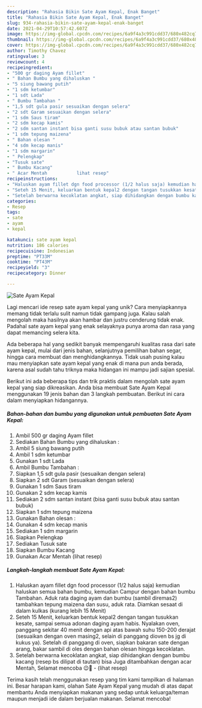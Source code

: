 ```yaml
---
description: "Rahasia Bikin Sate Ayam Kepal, Enak Banget"
title: "Rahasia Bikin Sate Ayam Kepal, Enak Banget"
slug: 934-rahasia-bikin-sate-ayam-kepal-enak-banget
date: 2021-04-29T10:57:42.607Z
image: https://img-global.cpcdn.com/recipes/6a9f4a3c991cdd37/680x482cq70/sate-ayam-kepal-foto-resep-utama.jpg
thumbnail: https://img-global.cpcdn.com/recipes/6a9f4a3c991cdd37/680x482cq70/sate-ayam-kepal-foto-resep-utama.jpg
cover: https://img-global.cpcdn.com/recipes/6a9f4a3c991cdd37/680x482cq70/sate-ayam-kepal-foto-resep-utama.jpg
author: Timothy Chavez
ratingvalue: 3
reviewcount: 4
recipeingredient:
- "500 gr daging Ayam fillet"
- " Bahan Bumbu yang dihaluskan "
- "5 siung bawang putih"
- "1 sdm ketumbar"
- "1 sdt Lada"
- " Bumbu Tambahan "
- "1,5 sdt gula pasir sesuaikan dengan selera"
- "2 sdt Garam sesuaikan dengan selera"
- "1 sdm Saus tiram"
- "2 sdm kecap kamis"
- "2 sdm santan instant bisa ganti susu bubuk atau santan bubuk"
- "1 sdm tepung maizena"
- " Bahan olesan "
- "4 sdm kecap manis"
- "1 sdm margarin"
- " Pelengkap"
- "Tusuk sate"
- " Bumbu Kacang"
- " Acar Mentah           lihat resep"
recipeinstructions:
- "Haluskan ayam fillet dgn food processor (1/2 halus saja) kemudian haluskan semua bahan bumbu, kemudian Campur dengan bahan bumbu Tambahan. Aduk rata daging ayam dan bumbu (sambil diremas2) tambahkan tepung maizena dan susu, aduk rata. Diamkan sesaat di dalam kulkas (kurang lebih 15 Menit)"
- "Seteh 15 Menit, keluarkan bentuk kepal2 dengan tangan tusukkan kesate, sampai semua adonan daging ayam habis. Nyalakan oven, panggang sekitar 40 menit dengan api atas bawah suhu 150-200 derajat (sesuaikan dengan oven masing2, selain di panggang dioven bs jg di kukus ya). Setelah di panggang di oven, siapkan bakaran sate dengan arang, bakar sambil di oles dengan bahan olesan hingga kecoklatan."
- "Setelah berwarna kecoklatan angkat, siap dihidangkan dengan bumbu kacang (resep bs dilipat di tautan) bisa Juga ditambahkan dengan acar Mentah, Selamat mencoba 😉🙏           (lihat resep)"
categories:
- Resep
tags:
- sate
- ayam
- kepal

katakunci: sate ayam kepal 
nutrition: 186 calories
recipecuisine: Indonesian
preptime: "PT33M"
cooktime: "PT43M"
recipeyield: "3"
recipecategory: Dinner

---
```



![Sate Ayam Kepal](https://img-global.cpcdn.com/recipes/6a9f4a3c991cdd37/680x482cq70/sate-ayam-kepal-foto-resep-utama.jpg)

Lagi mencari ide resep sate ayam kepal yang unik? Cara menyiapkannya memang tidak terlalu sulit namun tidak gampang juga. Kalau salah mengolah maka hasilnya akan hambar dan justru cenderung tidak enak. Padahal sate ayam kepal yang enak selayaknya punya aroma dan rasa yang dapat memancing selera kita.

Ada beberapa hal yang sedikit banyak mempengaruhi kualitas rasa dari sate ayam kepal, mulai dari jenis bahan, selanjutnya pemilihan bahan segar, hingga cara membuat dan menghidangkannya. Tidak usah pusing kalau mau menyiapkan sate ayam kepal yang enak di mana pun anda berada, karena asal sudah tahu triknya maka hidangan ini mampu jadi sajian spesial.




Berikut ini ada beberapa tips dan trik praktis dalam mengolah sate ayam kepal yang siap dikreasikan. Anda bisa membuat Sate Ayam Kepal menggunakan 19 jenis bahan dan 3 langkah pembuatan. Berikut ini cara dalam menyiapkan hidangannya.

<!--inarticleads1-->

##### Bahan-bahan dan bumbu yang digunakan untuk pembuatan Sate Ayam Kepal:

1. Ambil 500 gr daging Ayam fillet
1. Sediakan  Bahan Bumbu yang dihaluskan :
1. Ambil 5 siung bawang putih
1. Ambil 1 sdm ketumbar
1. Gunakan 1 sdt Lada
1. Ambil  Bumbu Tambahan :
1. Siapkan 1,5 sdt gula pasir (sesuaikan dengan selera)
1. Siapkan 2 sdt Garam (sesuaikan dengan selera)
1. Gunakan 1 sdm Saus tiram
1. Gunakan 2 sdm kecap kamis
1. Sediakan 2 sdm santan instant (bisa ganti susu bubuk atau santan bubuk)
1. Siapkan 1 sdm tepung maizena
1. Gunakan  Bahan olesan :
1. Gunakan 4 sdm kecap manis
1. Sediakan 1 sdm margarin
1. Siapkan  Pelengkap
1. Sediakan Tusuk sate
1. Siapkan  Bumbu Kacang
1. Gunakan  Acar Mentah           (lihat resep)




<!--inarticleads2-->

##### Langkah-langkah membuat Sate Ayam Kepal:

1. Haluskan ayam fillet dgn food processor (1/2 halus saja) kemudian haluskan semua bahan bumbu, kemudian Campur dengan bahan bumbu Tambahan. Aduk rata daging ayam dan bumbu (sambil diremas2) tambahkan tepung maizena dan susu, aduk rata. Diamkan sesaat di dalam kulkas (kurang lebih 15 Menit)
1. Seteh 15 Menit, keluarkan bentuk kepal2 dengan tangan tusukkan kesate, sampai semua adonan daging ayam habis. Nyalakan oven, panggang sekitar 40 menit dengan api atas bawah suhu 150-200 derajat (sesuaikan dengan oven masing2, selain di panggang dioven bs jg di kukus ya). Setelah di panggang di oven, siapkan bakaran sate dengan arang, bakar sambil di oles dengan bahan olesan hingga kecoklatan.
1. Setelah berwarna kecoklatan angkat, siap dihidangkan dengan bumbu kacang (resep bs dilipat di tautan) bisa Juga ditambahkan dengan acar Mentah, Selamat mencoba 😉🙏 -           (lihat resep)




Terima kasih telah menggunakan resep yang tim kami tampilkan di halaman ini. Besar harapan kami, olahan Sate Ayam Kepal yang mudah di atas dapat membantu Anda menyiapkan makanan yang sedap untuk keluarga/teman maupun menjadi ide dalam berjualan makanan. Selamat mencoba!
